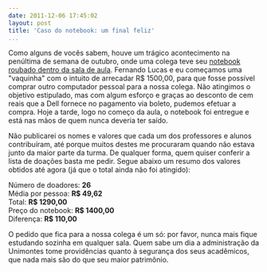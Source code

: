 ```yaml
---
date: 2011-12-06 17:45:02
layout: post
title: 'Caso do notebook: um final feliz'
...
```


Como alguns de vocês sabem, houve um trágico acontecimento na penúltima de semana de outubro, onde uma colega teve seu [notebook roubado dentro da sala de aula](http://blog.myhro.info/2011/10/carta-aberta-as-autoridades-servidores-professores-e-academicos-da-unimontes/). Fernando Lucas e eu começamos uma "vaquinha" com o intuito de arrecadar R$ 1500,00, para que fosse possível comprar outro computador pessoal para a nossa colega. Não atingimos o objetivo estipulado, mas com algum esforço e graças ao desconto de cem reais que a Dell fornece no pagamento via boleto, pudemos efetuar a compra. Hoje a tarde, logo no começo da aula, o notebook foi entregue e está nas mãos de quem nunca deveria ter saído.

Não publicarei os nomes e valores que cada um dos professores e alunos contribuíram, até porque muitos destes me procuraram quando não estava junto da maior parte da turma. De qualquer forma, quem quiser conferir a lista de doações basta me pedir. Segue abaixo um resumo dos valores obtidos até agora (já que o total ainda não foi atingido):

Número de doadores: **26**  
Média por pessoa: **R$ 49,62**  
Total: **R$ 1290,00**  
Preço do notebook: **R$ 1400,00**  
Diferença: **R$ 110,00**  

O pedido que fica para a nossa colega é um só: por favor, nunca mais fique estudando sozinha em qualquer sala. Quem sabe um dia a administração da Unimontes tome providências quanto à segurança dos seus acadêmicos, que nada mais são do que seu maior patrimônio.
